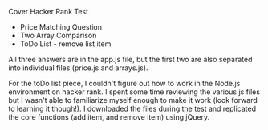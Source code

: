
Cover Hacker Rank Test

- Price Matching Question
- Two Array Comparison 
- ToDo List - remove list item

All three answers are in the app.js file, but the first two are also separated into individual files (price.js and arrays.js).

For the toDo list piece, I couldn't figure out how to work in the Node.js environment on hacker rank.  I spent some time reviewing the various js files but I wasn't able to familiarize myself enough to make it work (look forward to learning it though!).  I downloaded the files during the test and replicated the core functions (add item, and remove item) using jQuery.